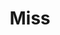 ---
authors:
- Maisie
bio: Placement student and Research assistant at Reality Bending Lab😄
education: " BSc Psychology student at University of Sussex "
email: "mb2021@sussex.ac.uk"
interests:
- Cognitive Psychology
- Statistics
education:
  courses:
  - course: BSc Psychology
name: Maisie Bennett
title: Miss
organizations:
- name: The Reality Bending Lab
  url: "https://realitybending.github.io/"
role: Research Assistant
superuser: false
user_groups:
- Research Assistants
---
